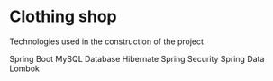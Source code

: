 # Clothing shop

Technologies used in the construction of the project

Spring Boot
MySQL Database
Hibernate
Spring Security
Spring Data
Lombok
